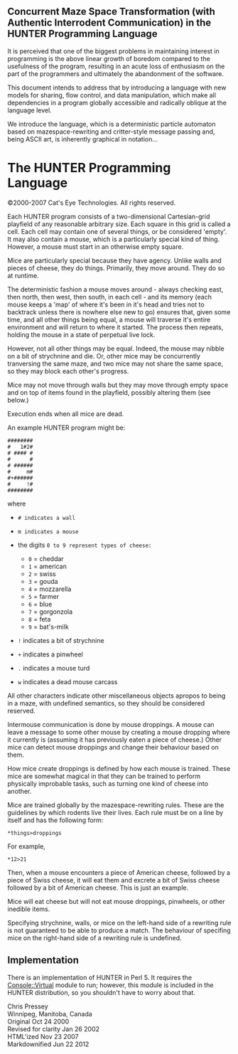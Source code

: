 Concurrent Maze Space Transformation (with Authentic Interrodent Communication) in the HUNTER Programming Language
------------------------------------------------------------------------------------------------------------------

It is perceived that one of the biggest problems in maintaining interest
in programming is the above linear growth of boredom compared to the
usefulness of the program, resulting in an acute loss of enthusiasm on
the part of the programmers and ultimately the abandonment of the
software.

This document intends to address that by introducing a language with new
models for sharing, flow control, and data manipulation, which make all
dependencies in a program globally accessible and radically oblique at
the language level.

We introduce the language, which is a deterministic particle automaton
based on mazespace-rewriting and critter-style message passing and,
being ASCII art, is inherently graphical in notation...

The HUNTER Programming Language
===============================

©2000-2007 Cat's Eye Technologies. All rights reserved.

Each HUNTER program consists of a two-dimensional Cartesian-grid
playfield of any reasonable arbitrary size. Each square in this grid is
called a cell. Each cell may contain one of several things, or be
considered 'empty'. It may also contain a mouse, which is a particularly
special kind of thing. However, a mouse must start in an otherwise empty
square.

Mice are particularly special because they have agency. Unlike walls and
pieces of cheese, they do things. Primarily, they move around. They do
so at runtime.

The deterministic fashion a mouse moves around - always checking east,
then north, then west, then south, in each cell - and its memory (each
mouse keeps a 'map' of where it's been in it's head and tries not to
backtrack unless there is nowhere else new to go) ensures that, given
some time, and all other things being equal, a mouse will traverse it's
entire environment and will return to where it started. The process then
repeats, holding the mouse in a state of perpetual live lock.

However, not all other things may be equal. Indeed, the mouse may nibble
on a bit of strychnine and die. Or, other mice may be concurrently
tranversing the same maze, and two mice may not share the same space, so
they may block each other's progress.

Mice may not move through walls but they may move through empty space
and on top of items found in the playfield, possibly altering them (see
below.)

Execution ends when all mice are dead.

An example HUNTER program might be:

    ########
    #   1#2#
    # #### #
    #      #
    # ######
    #     m#
    #+######
    #     !#
    ########

where

-   `# indicates a wall   `
-   `m indicates a mouse   `
-   the digits `0 to 9 represent types of cheese:   `
    -   `0` = cheddar
    -   `1` = american
    -   `2` = swiss
    -   `3` = gouda
    -   `4` = mozzarella
    -   `5` = farmer
    -   `6` = blue
    -   `7` = gorgonzola
    -   `8` = feta
    -   `9` = bat's-milk

-   `!` indicates a bit of strychnine
-   `+` indicates a pinwheel
-   `.` indicates a mouse turd
-   `w` indicates a dead mouse carcass

All other characters indicate other miscellaneous objects apropos to
being in a maze, with undefined semantics, so they should be considered
reserved.

Intermouse communication is done by mouse droppings. A mouse can leave a
message to some other mouse by creating a mouse dropping where it
currently is (assuming it has previously eaten a piece of cheese.) Other
mice can detect mouse droppings and change their behaviour based on
them.

How mice create droppings is defined by how each mouse is trained. These
mice are somewhat magical in that they can be trained to perform
physically improbable tasks, such as turning one kind of cheese into
another.

Mice are trained globally by the mazespace-rewriting rules. These are
the guidelines by which rodents live their lives. Each rule must be on a
line by itself and has the following form:

    *things>droppings

For example,

    *12>21

Then, when a mouse encounters a piece of American cheese, followed by a
piece of Swiss cheese, it will eat them and excrete a bit of Swiss
cheese followed by a bit of American cheese. This is just an example.

Mice will eat cheese but will not eat mouse droppings, pinwheels, or
other inedible items.

Specifying strychnine, walls, or mice on the left-hand side of a
rewriting rule is not guaranteed to be able to produce a match. The
behaviour of specifing mice on the right-hand side of a rewriting rule
is undefined.

Implementation
--------------

There is an implementation of HUNTER in Perl 5. It requires the
[Console::Virtual](http://catseye.tc/projects/console-virtual/) module
to run; however, this module is included in the HUNTER distribution, so
you shouldn't have to worry about that.

Chris Pressey  
Winnipeg, Manitoba, Canada  
Original Oct 24 2000  
Revised for clarity Jan 26 2002  
HTML'ized Nov 23 2007  
Markdownified Jun 22 2012
